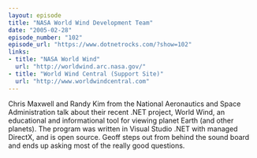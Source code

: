 ```yaml
---
layout: episode
title: "NASA World Wind Development Team"
date: "2005-02-28"
episode_number: "102"
episode_url: "https://www.dotnetrocks.com/?show=102"
links:
- title: "NASA World Wind"
  url: "http://worldwind.arc.nasa.gov/"
- title: "World Wind Central (Support Site)"
  url: "http://www.worldwindcentral.com"
---
```


Chris Maxwell and Randy Kim from the National Aeronautics and Space Administration talk about their recent .NET project, World Wind, an educational and informational tool for viewing planet Earth (and other planets). The program was written in Visual Studio .NET with managed DirectX, and is open source.  Geoff steps out from behind the sound board and ends up asking most of the really good questions.
